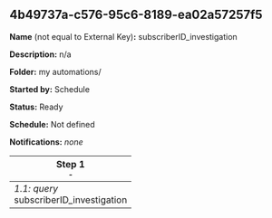 ## 4b49737a-c576-95c6-8189-ea02a57257f5

**Name** (not equal to External Key)**:** subscriberID_investigation

**Description:** n/a

**Folder:** my automations/

**Started by:** Schedule

**Status:** Ready

**Schedule:** Not defined

**Notifications:** _none_


| Step 1<br>_<small>-</small>_ |
| --- |
| _1.1: query_<br>subscriberID_investigation |
